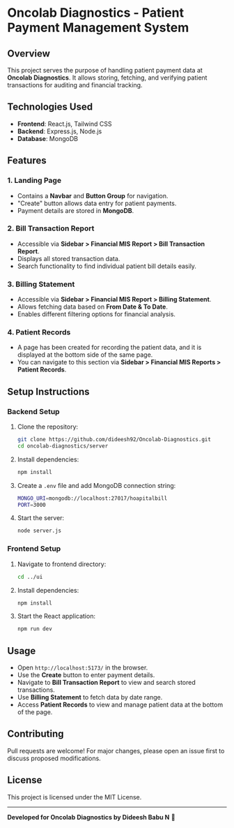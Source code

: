 # Oncolab Diagnostics - Patient Payment Management System

## Overview
This project serves the purpose of handling patient payment data at **Oncolab Diagnostics**. It allows storing, fetching, and verifying patient transactions for auditing and financial tracking.

## Technologies Used
- **Frontend**: React.js, Tailwind CSS
- **Backend**: Express.js, Node.js
- **Database**: MongoDB

## Features

### 1. **Landing Page**
- Contains a **Navbar** and **Button Group** for navigation.
- "Create" button allows data entry for patient payments.
- Payment details are stored in **MongoDB**.

### 2. **Bill Transaction Report**
- Accessible via **Sidebar > Financial MIS Report > Bill Transaction Report**.
- Displays all stored transaction data.
- Search functionality to find individual patient bill details easily.

### 3. **Billing Statement**
- Accessible via **Sidebar > Financial MIS Report > Billing Statement**.
- Allows fetching data based on **From Date & To Date**.
- Enables different filtering options for financial analysis.

### 4. **Patient Records**
- A page has been created for recording the patient data, and it is displayed at the bottom side of the same page.
- You can navigate to this section via **Sidebar > Financial MIS Reports > Patient Records**.

## Setup Instructions
### **Backend Setup**
1. Clone the repository:
   ```sh
   git clone https://github.com/dideesh92/Oncolab-Diagnostics.git
   cd oncolab-diagnostics/server
   ```
2. Install dependencies:
   ```sh
   npm install
   ```
3. Create a `.env` file and add MongoDB connection string:
   ```sh
   MONGO_URI=mongodb://localhost:27017/hoapitalbill
   PORT=3000
   ```
4. Start the server:
   ```sh
   node server.js
   ```

### **Frontend Setup**
1. Navigate to frontend directory:
   ```sh
   cd ../ui
   ```
2. Install dependencies:
   ```sh
   npm install
   ```
3. Start the React application:
   ```sh
   npm run dev
   ```

## Usage
- Open `http://localhost:5173/` in the browser.
- Use the **Create** button to enter payment details.
- Navigate to **Bill Transaction Report** to view and search stored transactions.
- Use **Billing Statement** to fetch data by date range.
- Access **Patient Records** to view and manage patient data at the bottom of the page.

## Contributing
Pull requests are welcome! For major changes, please open an issue first to discuss proposed modifications.

## License
This project is licensed under the MIT License.

---
**Developed for Oncolab Diagnostics by Dideesh Babu N** 🚀

